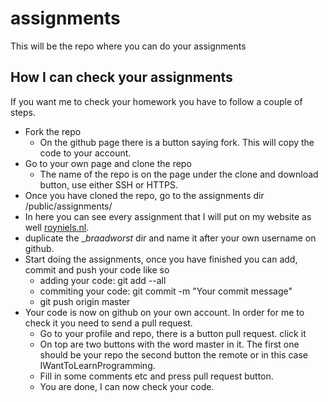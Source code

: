 # assignments
This will be the repo where you can do your assignments

## How I can check your assignments
If you want me to check your homework you have to follow a couple of steps.

* Fork the repo
  * On the github page there is a button saying fork. This will copy the code to your account.
* Go to your own page and clone the repo
  * The name of the repo is on the page under the clone and download button, use either SSH or HTTPS.
* Once you have cloned the repo, go to the assignments dir /public/assignments/
* In here you can see every assignment that I will put on my website as well [royniels.nl](http://www.royniels.nl/categories/Assignment/).
* duplicate the __braadworst_ dir and name it after your own username on github.
* Start doing the assignments, once you have finished you can add, commit and push your code like so
  * adding your code: git add --all
  * commiting your code: git commit -m "Your commit message"
  * git push origin master
* Your code is now on github on your own account. In order for me to check it you need to send a pull request.
  * Go to your profile and repo, there is a button pull request. click it
  * On top are two buttons with the word master in it. The first one should be your repo the second button the remote or in this case IWantToLearnProgramming.
  * Fill in some comments etc and press pull request button.
  * You are done, I can now check your code.
